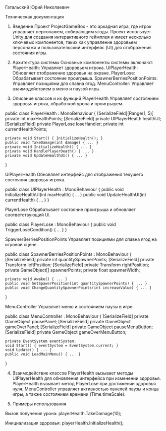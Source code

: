 Гатальский Юрий Николаевич

Техническая документация
1. Введение
Проект ProjectGameBox - это аркадная игра, где игрок управляет персонажем, собирающим ягоды. Проект использует Unity для создания интерактивного геймплея и имеет несколько ключевых компонентов, таких как управление здоровьем персонажа и пользовательский интерфейс (UI) для отображения состояния игры.

2. Архитектура системы
Основные компоненты системы включают:
PlayerHealth: Управляет здоровьем игрока.
UIPlayerHealth: Обновляет отображение здоровья на экране.
PlayerLose: Обрабатывает состояние проигрыша.
SpawnerBerriesPositionPoints: Управляет позициями для спавна ягод.
MenuController: Управляет взаимодействием в меню и паузой игры.

3. Описание классов и их функций
PlayerHealth
Управляет состоянием здоровья игрока, обработкой урона и проигрышем.

public class PlayerHealth : MonoBehaviour
{
    [SerializeField][Range(1, 5)] private int maxHealthPoints;
    [SerializeField] private UIPlayerHealth healthUI;
    [SerializeField] private PlayerLose loseHandler;
    private int currentHealthPoints;

    private void Start() { InitializeHealth(); }
    public void TakeDamage(int damage) { ... }
    private void InitializeHealth() { ... }
    private void HandlePlayerDeath() { ... }
    private void UpdateHealthUI() { ... }
}

UIPlayerHealth
Обновляет интерфейс для отображения текущего состояния здоровья игрока.

public class UIPlayerHealth : MonoBehaviour
{
    public void InitializeHealthUI(int maxHealth) { ... }
    public void UpdateHealthUI(int currentHealth) { ... }
}

PlayerLose
Обрабатывает состояние проигрыша и обновляет соответствующий UI.

public class PlayerLose : MonoBehaviour
{
    public void TriggerLoseCondition() { ... }
}

SpawnerBerriesPositionPoints
Управляет позициями для спавна ягод на игровой сцене.

public class SpawnerBerriesPositionPoints : MonoBehaviour
{
    [SerializeField] private int quantitySpawnerPoints;
    [SerializeField] private Transform leftPosition;
    [SerializeField] private Transform rightPosition;
    private GameObject[] spawnerPoints;
    private float spawnerWidth;

    private void Awake() { ... }
    public void SetSpawerPosition(int quantitySpawnerPoints) { ... }
    public void ChangeQuantitySpawnerPoints(int increaseValue) { ... }
}

MenuController
Управляет меню и состоянием паузы в игре.

public class MenuController : MonoBehaviour
{
    [SerializeField] private GameObject pausePanel;
    [SerializeField] private GameObject gameOverPanel;
    [SerializeField] private GameObject pauseMenuButton;
    [SerializeField] private GameObject gameOverMenuButton;

    private EventSystem eventSystem;
    void Start() { eventSystem = EventSystem.current; }
    void Update() { ... }
    public void LoadMainMenu() { ... }
}

4. Взаимодействие классов
PlayerHealth вызывает методы UIPlayerHealth для обновления интерфейса при изменении здоровья.
PlayerHealth вызывает метод PlayerLose при достижении здоровья нуля.
MenuController управляет активностью панелей паузы и конца игры, а также состоянием времени (Time.timeScale).

5. Примеры использования

Вызов получения урона: playerHealth.TakeDamage(10);

Инициализация здоровья: playerHealth.InitializeHealth();



